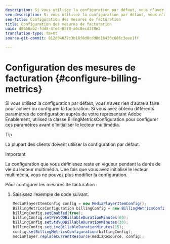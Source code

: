 ```yaml
---
description: Si vous utilisez la configuration par défaut, vous n’avez rien d’autre à faire pour activer ou configurer la facturation. Si vous avez obtenu différents paramètres de configuration auprès de votre représentant Adobe Enablement, utilisez la classe BillingMetricsConfiguration pour configurer ces paramètres avant d’initialiser le lecteur multimédia.
seo-description: Si vous utilisez la configuration par défaut, vous n’avez rien d’autre à faire pour activer ou configurer la facturation. Si vous avez obtenu différents paramètres de configuration auprès de votre représentant Adobe Enablement, utilisez la classe BillingMetricsConfiguration pour configurer ces paramètres avant d’initialiser le lecteur multimédia.
seo-title: Configuration des mesures de facturation
title: Configuration des mesures de facturation
uuid: d8656ab2-fdd8-4fe4-8578-a6c8ecd378e2
translation-type: tm+mt
source-git-commit: 812d04037c3b18f8d8cdd0d18430c686c3eee1ff

---
```



# Configuration des mesures de facturation {#configure-billing-metrics}

Si vous utilisez la configuration par défaut, vous n’avez rien d’autre à faire pour activer ou configurer la facturation. Si vous avez obtenu différents paramètres de configuration auprès de votre représentant Adobe Enablement, utilisez la classe BillingMetricsConfiguration pour configurer ces paramètres avant d’initialiser le lecteur multimédia.

>[!TIP]
>
>La plupart des clients doivent utiliser la configuration par défaut.

>[!IMPORTANT]
>
>La configuration que vous définissez reste en vigueur pendant la durée de vie du lecteur multimédia. Une fois que vous avez initialisé le lecteur multimédia, vous ne pouvez plus modifier la configuration.

Pour configurer les mesures de facturation :

1. Saisissez l’exemple de code suivant.

   ```java
   MediaPlayerItemConfig config = new MediaPlayerItemConfig(); 
   BillingMetricsConfiguration billingConfig = new BillingMetricsConfiguration(); 
   billingConfig.setEnabled(true); 
   billingConfig.setProVODBillableDurationMinutes(60); 
   billingConfig.setStdVODBillableDurationMinutes(30); 
   billingConfig.setLiveBillableDurationMinutes(15); 
   config.setBillingMetricsConfiguration(billingConfig); 
   mediaPlayer.replaceCurrentResource(mediaResource, config);
   ```


